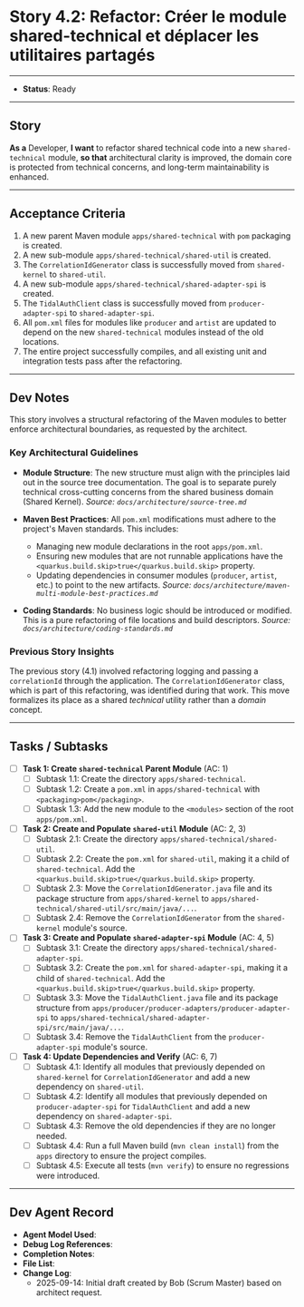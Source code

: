 # Story 4.2: Refactor: Créer le module shared-technical et déplacer les utilitaires partagés

---
- **Status**: Ready
---

## Story

**As a** Developer,
**I want** to refactor shared technical code into a new `shared-technical` module,
**so that** architectural clarity is improved, the domain core is protected from technical concerns, and long-term maintainability is enhanced.

---

## Acceptance Criteria

1.  A new parent Maven module `apps/shared-technical` with `pom` packaging is created.
2.  A new sub-module `apps/shared-technical/shared-util` is created.
3.  The `CorrelationIdGenerator` class is successfully moved from `shared-kernel` to `shared-util`.
4.  A new sub-module `apps/shared-technical/shared-adapter-spi` is created.
5.  The `TidalAuthClient` class is successfully moved from `producer-adapter-spi` to `shared-adapter-spi`.
6.  All `pom.xml` files for modules like `producer` and `artist` are updated to depend on the new `shared-technical` modules instead of the old locations.
7.  The entire project successfully compiles, and all existing unit and integration tests pass after the refactoring.

---

## Dev Notes

This story involves a structural refactoring of the Maven modules to better enforce architectural boundaries, as requested by the architect.

### Key Architectural Guidelines

- **Module Structure**: The new structure must align with the principles laid out in the source tree documentation. The goal is to separate purely technical cross-cutting concerns from the shared business domain (Shared Kernel).
  *Source: `docs/architecture/source-tree.md`*

- **Maven Best Practices**: All `pom.xml` modifications must adhere to the project's Maven standards. This includes:
    - Managing new module declarations in the root `apps/pom.xml`.
    - Ensuring new modules that are not runnable applications have the `<quarkus.build.skip>true</quarkus.build.skip>` property.
    - Updating dependencies in consumer modules (`producer`, `artist`, etc.) to point to the new artifacts.
  *Source: `docs/architecture/maven-multi-module-best-practices.md`*

- **Coding Standards**: No business logic should be introduced or modified. This is a pure refactoring of file locations and build descriptors.
  *Source: `docs/architecture/coding-standards.md`*

### Previous Story Insights
The previous story (4.1) involved refactoring logging and passing a `correlationId` through the application. The `CorrelationIdGenerator` class, which is part of this refactoring, was identified during that work. This move formalizes its place as a shared *technical* utility rather than a *domain* concept.

---

## Tasks / Subtasks

- [ ] **Task 1: Create `shared-technical` Parent Module** (AC: 1)
    - [ ] Subtask 1.1: Create the directory `apps/shared-technical`.
    - [ ] Subtask 1.2: Create a `pom.xml` in `apps/shared-technical` with `<packaging>pom</packaging>`.
    - [ ] Subtask 1.3: Add the new module to the `<modules>` section of the root `apps/pom.xml`.

- [ ] **Task 2: Create and Populate `shared-util` Module** (AC: 2, 3)
    - [ ] Subtask 2.1: Create the directory `apps/shared-technical/shared-util`.
    - [ ] Subtask 2.2: Create the `pom.xml` for `shared-util`, making it a child of `shared-technical`. Add the `<quarkus.build.skip>true</quarkus.build.skip>` property.
    - [ ] Subtask 2.3: Move the `CorrelationIdGenerator.java` file and its package structure from `apps/shared-kernel` to `apps/shared-technical/shared-util/src/main/java/...`.
    - [ ] Subtask 2.4: Remove the `CorrelationIdGenerator` from the `shared-kernel` module's source.

- [ ] **Task 3: Create and Populate `shared-adapter-spi` Module** (AC: 4, 5)
    - [ ] Subtask 3.1: Create the directory `apps/shared-technical/shared-adapter-spi`.
    - [ ] Subtask 3.2: Create the `pom.xml` for `shared-adapter-spi`, making it a child of `shared-technical`. Add the `<quarkus.build.skip>true</quarkus.build.skip>` property.
    - [ ] Subtask 3.3: Move the `TidalAuthClient.java` file and its package structure from `apps/producer/producer-adapters/producer-adapter-spi` to `apps/shared-technical/shared-adapter-spi/src/main/java/...`.
    - [ ] Subtask 3.4: Remove the `TidalAuthClient` from the `producer-adapter-spi` module's source.

- [ ] **Task 4: Update Dependencies and Verify** (AC: 6, 7)
    - [ ] Subtask 4.1: Identify all modules that previously depended on `shared-kernel` for `CorrelationIdGenerator` and add a new dependency on `shared-util`.
    - [ ] Subtask 4.2: Identify all modules that previously depended on `producer-adapter-spi` for `TidalAuthClient` and add a new dependency on `shared-adapter-spi`.
    - [ ] Subtask 4.3: Remove the old dependencies if they are no longer needed.
    - [ ] Subtask 4.4: Run a full Maven build (`mvn clean install`) from the `apps` directory to ensure the project compiles.
    - [ ] Subtask 4.5: Execute all tests (`mvn verify`) to ensure no regressions were introduced.

---
## Dev Agent Record

- **Agent Model Used**:
- **Debug Log References**:
- **Completion Notes**:
- **File List**:
- **Change Log**:
  - 2025-09-14: Initial draft created by Bob (Scrum Master) based on architect request.
